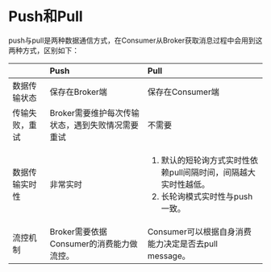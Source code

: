 # Push和Pull

push与pull是两种数据通信方式，在Consumer从Broker获取消息过程中会用到这两种方式，区别如下：

<table>
  <thead>
    <tr>
      <th style="text-align:left"></th>
      <th style="text-align:left"><b>Push</b>
      </th>
      <th style="text-align:left"><b>Pull</b>
      </th>
    </tr>
  </thead>
  <tbody>
    <tr>
      <td style="text-align:left">&#x6570;&#x636E;&#x4F20;&#x8F93;&#x72B6;&#x6001;</td>
      <td style="text-align:left">&#x4FDD;&#x5B58;&#x5728;Broker&#x7AEF;</td>
      <td style="text-align:left">&#x4FDD;&#x5B58;&#x5728;Consumer&#x7AEF;</td>
    </tr>
    <tr>
      <td style="text-align:left">&#x4F20;&#x8F93;&#x5931;&#x8D25;&#xFF0C;&#x91CD;&#x8BD5;</td>
      <td style="text-align:left">Broker&#x9700;&#x8981;&#x7EF4;&#x62A4;&#x6BCF;&#x6B21;&#x4F20;&#x8F93;&#x72B6;&#x6001;&#xFF0C;&#x9047;&#x5230;&#x5931;&#x8D25;&#x60C5;&#x51B5;&#x9700;&#x8981;&#x91CD;&#x8BD5;</td>
      <td
      style="text-align:left">&#x4E0D;&#x9700;&#x8981;</td>
    </tr>
    <tr>
      <td style="text-align:left">&#x6570;&#x636E;&#x4F20;&#x8F93;&#x5B9E;&#x65F6;&#x6027;</td>
      <td style="text-align:left">&#x975E;&#x5E38;&#x5B9E;&#x65F6;</td>
      <td style="text-align:left">
        <ol>
          <li>&#x9ED8;&#x8BA4;&#x7684;&#x77ED;&#x8F6E;&#x8BE2;&#x65B9;&#x5F0F;&#x5B9E;&#x65F6;&#x6027;&#x4F9D;&#x8D56;pull&#x95F4;&#x9694;&#x65F6;&#x95F4;&#xFF0C;&#x95F4;&#x9694;&#x8D8A;&#x5927;&#x5B9E;&#x65F6;&#x6027;&#x8D8A;&#x4F4E;&#x3002;</li>
          <li>&#x957F;&#x8F6E;&#x8BE2;&#x6A21;&#x5F0F;&#x5B9E;&#x65F6;&#x6027;&#x4E0E;push&#x4E00;&#x81F4;&#x3002;</li>
        </ol>
      </td>
    </tr>
    <tr>
      <td style="text-align:left">&#x6D41;&#x63A7;&#x673A;&#x5236;</td>
      <td style="text-align:left">Broker&#x9700;&#x8981;&#x4F9D;&#x636E;Consumer&#x7684;&#x6D88;&#x8D39;&#x80FD;&#x529B;&#x505A;&#x6D41;&#x63A7;&#x3002;</td>
      <td
      style="text-align:left">Consumer&#x53EF;&#x4EE5;&#x6839;&#x636E;&#x81EA;&#x8EAB;&#x6D88;&#x8D39;&#x80FD;&#x529B;&#x51B3;&#x5B9A;&#x662F;&#x5426;&#x53BB;pull
        message&#x3002;</td>
    </tr>
  </tbody>
</table>